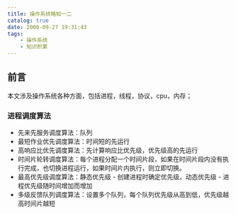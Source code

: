 ```yaml
---
title: 操作系统略知一二
catalog: true
date: 2000-09-27 19:31:43
tags:
    - 操作系统
    - 知识积累
---
```


## 前言

本文涉及操作系统各种方面，包括进程，线程，协议，cpu，内存；

### 进程调度算法

- 先来先服务调度算法：队列
- 最短作业优先调度算法：时间短的先运行
- 高响应比优先调度算法：先计算响应比优先级，优先级高的先运行
- 时间片轮转调度算法：每个进程分配一个时间片段，如果在时间片段内没有执行完成，也切换进程运行，如果时间片内执行，则立即切换。
- 最高优先级调度算法：静态优先级 - 创建进程时确定优先级，动态优先级 - 进程优先级随时间增加而增加
- 多级反馈队列调度算法：设置多个队列，每个队列优先级从高到低，优先级越高时间片越短
